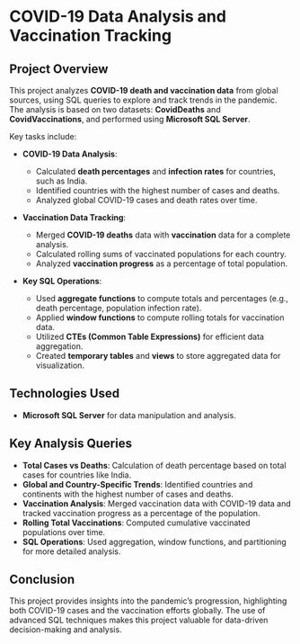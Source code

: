 # COVID-19 Data Analysis and Vaccination Tracking

## Project Overview
This project analyzes **COVID-19 death and vaccination data** from global sources, using SQL queries to explore and track trends in the pandemic. The analysis is based on two datasets: **CovidDeaths** and **CovidVaccinations**, and performed using **Microsoft SQL Server**.

Key tasks include:

- **COVID-19 Data Analysis**:
  - Calculated **death percentages** and **infection rates** for countries, such as India.
  - Identified countries with the highest number of cases and deaths.
  - Analyzed global COVID-19 cases and death rates over time.

- **Vaccination Data Tracking**:
  - Merged **COVID-19 deaths** data with **vaccination** data for a complete analysis.
  - Calculated rolling sums of vaccinated populations for each country.
  - Analyzed **vaccination progress** as a percentage of total population.

- **Key SQL Operations**:
  - Used **aggregate functions** to compute totals and percentages (e.g., death percentage, population infection rate).
  - Applied **window functions** to compute rolling totals for vaccination data.
  - Utilized **CTEs (Common Table Expressions)** for efficient data aggregation.
  - Created **temporary tables** and **views** to store aggregated data for visualization.

## Technologies Used
- **Microsoft SQL Server** for data manipulation and analysis.

## Key Analysis Queries
- **Total Cases vs Deaths**: Calculation of death percentage based on total cases for countries like India.
- **Global and Country-Specific Trends**: Identified countries and continents with the highest number of cases and deaths.
- **Vaccination Analysis**: Merged vaccination data with COVID-19 data and tracked vaccination progress as a percentage of the population.
- **Rolling Total Vaccinations**: Computed cumulative vaccinated populations over time.
- **SQL Operations**: Used aggregation, window functions, and partitioning for more detailed analysis.


## Conclusion
This project provides insights into the pandemic’s progression, highlighting both COVID-19 cases and the vaccination efforts globally. The use of advanced SQL techniques makes this project valuable for data-driven decision-making and analysis.

